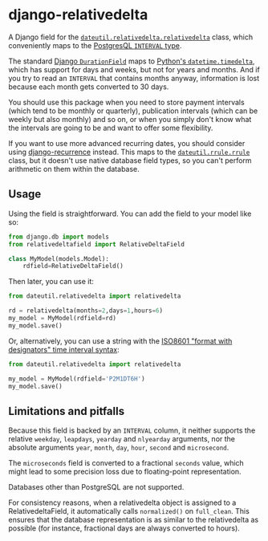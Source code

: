# django-relativedelta

A Django field for the [`dateutil.relativedelta.relativedelta`](http://dateutil.readthedocs.io/en/stable/relativedelta.html) class,
which conveniently maps to the [PostgresQL `INTERVAL` type](https://www.postgresql.org/docs/current/static/datatype-datetime.html#DATATYPE-INTERVAL-INPUT).

The standard [Django `DurationField`](https://docs.djangoproject.com/en/1.10/ref/models/fields/#durationfield)
maps to [Python's `datetime.timedelta`](https://docs.python.org/3/library/datetime.html#datetime.timedelta), which
has support for days and weeks, but not for years and months.  And if you try to read an `INTERVAL` that contains
months anyway, information is lost because each month gets converted to 30 days.

You should use this package when you need to store payment intervals
(which tend to be monthly or quarterly), publication intervals (which
can be weekly but also monthly) and so on, or when you simply don't
know what the intervals are going to be and want to offer some
flexibility.

If you want to use more advanced recurring dates, you should consider
using [django-recurrence](https://github.com/django-recurrence/django-recurrence)
instead.  This maps to the [`dateutil.rrule.rrule`](http://dateutil.readthedocs.io/en/stable/rrule.html)
class, but it doesn't use native database field types, so you can't
perform arithmetic on them within the database.

## Usage

Using the field is straightforward.  You can add the field to your
model like so:

```python
from django.db import models
from relativedeltafield import RelativeDeltaField

class MyModel(models.Model):
	rdfield=RelativeDeltaField()
```

Then later, you can use it:

```python
from dateutil.relativedelta import relativedelta

rd = relativedelta(months=2,days=1,hours=6)
my_model = MyModel(rdfield=rd)
my_model.save()
```

Or, alternatively, you can use a string with the
[ISO8601 "format with designators" time interval syntax](https://www.postgresql.org/docs/current/static/datatype-datetime.html#DATATYPE-INTERVAL-INPUT):

```python
from dateutil.relativedelta import relativedelta

my_model = MyModel(rdfield='P2M1DT6H')
my_model.save()
```


## Limitations and pitfalls

Because this field is backed by an `INTERVAL` column, it neither
supports the relative `weekday`, `leapdays`, `yearday` and `nlyearday`
arguments, nor the absolute arguments `year`, `month`, `day`, `hour`,
`second` and `microsecond`.

The `microseconds` field is converted to a fractional `seconds` value,
which might lead to some precision loss due to floating-point
representation.

Databases other than PostgreSQL are not supported.

For consistency reasons, when a relativedelta object is assigned to a
RelativedeltaField, it automatically calls `normalized()` on
`full_clean`.  This ensures that the database representation is as
similar to the relativedelta as possible (for instance, fractional
days are always converted to hours).
